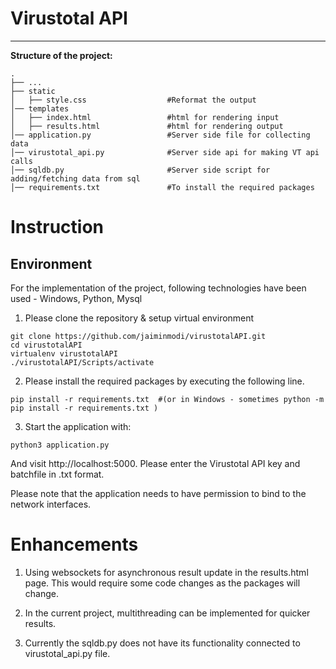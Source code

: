 # Virustotal API
---


__Structure of the project:__
```
.
├── ...
├── static                    
│   ├── style.css          		   #Reformat the output		
│── templates					   
│   ├── index.html                 #html for rendering input
│   ├── results.html               #html for rendering output
│── application.py	               #Server side file for collecting data
│── virustotal_api.py	           #Server side api for making VT api calls
│── sqldb.py	                   #Server side script for adding/fetching data from sql
│── requirements.txt	           #To install the required packages
```

# Instruction

## Environment

For the implementation of the project, following technologies have been used - Windows, Python, Mysql

1. Please clone the repository & setup virtual environment

```
git clone https://github.com/jaiminmodi/virustotalAPI.git
cd virustotalAPI
virtualenv virustotalAPI
./virustotalAPI/Scripts/activate
```

2. Please install the required packages by executing the following line.

```
pip install -r requirements.txt  #(or in Windows - sometimes python -m pip install -r requirements.txt )
```

3. Start the application with:

```
python3 application.py
```

And visit http://localhost:5000. Please enter the Virustotal API key and batchfile in .txt format.

Please note that the application needs to have permission to bind to the network interfaces.

# Enhancements

1. Using websockets for asynchronous result update in the results.html page. This would require some code changes as the packages will change.

2. In the current project, multithreading can be implemented for quicker results. 

3. Currently the sqldb.py does not have its functionality connected to virustotal_api.py file. 